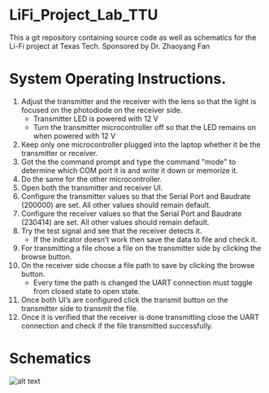 # LiFi_Project_Lab_TTU
This a git repository containing source code as well as schematics for the Li-Fi project at Texas Tech.
Sponsored by Dr. Zhaoyang Fan
# System Operating Instructions.
1.	Adjust the transmitter and the receiver with the lens so that the light is focused on the photodiode on the receiver side.
	*	Transmitter LED is powered with 12 V
	*	Turn the transmitter microcontroller off so that the LED remains on when powered with 12 V
2.	Keep only one microcontroller plugged into the laptop whether it be the transmitter or receiver.
3.	Got the the command prompt and type the command "mode" to determine which COM port it is and write it down or memorize it.
4.	Do the same for the other microcontroller.
5.	Open both the transmitter and receiver UI.
6.	Configure the transmitter values so that the Serial Port and Baudrate (200000) are set. All other values should remain default.
7.	Configure the receiver values so that the Serial Port and Baudrate (230414) are set. All other values should remain default.
8.	Try the test signal and see that the receiver detects it.
	*	If the indicator doesn’t work then save the data to file and check it.
9.	For transmitting a file chose a file on the transmitter side by clicking the browse button.
10.	On the receiver side choose a file path to save by clicking the browse button.
	*	Every time the path is changed the UART connection must toggle from closed state to open state.
11.	Once both UI’s are configured click the transmit button on the transmitter side to transmit the file.
12.	Once it is verified that the receiver is done transmitting close the UART connection and check if the file transmitted successfully.
# Schematics
![alt text][Transmitter]

[Transmitter]: https://github.com/soukoba/LiFi_Project_Lab_TTU/blob/master/TransmitterSchematic.PNG
[Receiver]: https://github.com/soukoba/LiFi_Project_Lab_TTU/blob/master/ReceiverSchematic.PNG
